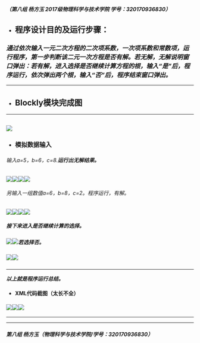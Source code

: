 ##### （第八组    杨方玉     2017级物理科学与技术学院      学号：320170936830）

* ## 程序设计目的及运行步骤：

### _**通过依次输入一元二次方程的二次项系数，一次项系数和常数项，运行程序，第一步判断该二元一次方程是否有解。若无解，无解说明窗口弹出：若有解，进入选择是否继续计算方程的根，输入“是”后，程序运行，依次弹出两个根，输入“否”后，程序结束窗口弹出。**_

---

* ## Blockly模块完成图

---

## ![](/assets/1.PNG)

* ### 模拟数据输入

###### _输入a=5，b=6，c=8.**运行出无解结果。**_

![](/assets/2.PNG)![](/assets/3.PNG)![](/assets/4.PNG)![](/assets/5.PNG)

###### _另输入一组数值a=6，b=8，c=2。程序运行，有解。_

![](/assets/6.PNG)![](/assets/7.PNG)![](/assets/9.PNG)![](/assets/10.PNG)

##### _**接下来进入是否继续计算的选择。**_

##### ![](/assets/11.PNG)![](/assets/12.PNG)_**若选择否。**_

##### ![](/assets/14.PNG)![](/assets/15.PNG)

---

_**以上就是程序运行总结。**_

* #### XML代码截图（太长不全）

#### ![](/assets/x1.PNG)![](/assets/x2.PNG)![](/assets/x3.PNG)

---

---

##### 第八组  杨方玉（物理科学与技术学院/学号：320170936830）



